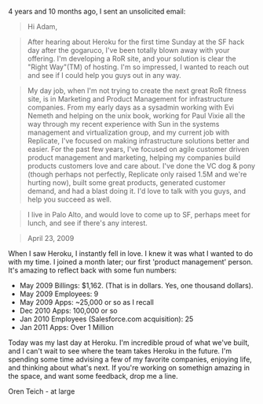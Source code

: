 4 years and 10 months ago, I sent an unsolicited email:

> Hi Adam,

> After hearing about Heroku for the first time Sunday at the SF hack day after the gogaruco, I've been totally blown away with your offering.  I'm developing a RoR site, and your solution is clear the "Right Way"(TM) of hosting.  I'm so impressed, I wanted to reach out and see if I could help you guys out in any way.

> My day job, when I'm not trying to create the next great RoR fitness site, is in Marketing and Product Management for infrastructure companies.  From my early days as a sysadmin working with Evi Nemeth and helping on the unix book, working for Paul Vixie all the way through my recent experience with Sun in the systems management and virtualization group, and my current job with Replicate, I've focused on making infrastructure solutions better and easier.  For the past few years, I've focused on agile customer driven product management and marketing, helping my companies build products customers love and care about.  I've done the VC dog & pony (though perhaps not perfectly, Replicate only raised 1.5M and we're hurting now), built some great products, generated customer demand, and had a blast doing it.  I'd love to talk with you guys, and help you succeed as well.

> I live in Palo Alto, and would love to come up to SF, perhaps meet for
lunch, and see if there's any interest.

> April 23, 2009

When I saw Heroku, I instantly fell in love. I knew it was what I wanted to do with my time. I joined a month later; our first 'product management' person. It's amazing to reflect back with some fun numbers:

* May 2009 Billings: $1,162. (That is in dollars. Yes, one thousand dollars).
* May 2009 Employees: 9
* May 2009 Apps: ~25,000 or so as I recall 
* Dec 2010 Apps: 100,000 or so
* Jan 2010 Employees (Salesforce.com acquisition): 25
* Jan 2011 Apps: Over 1 Million


Today was my last day at Heroku. I'm incredible proud of what we've built, and I can't wait to see where the team takes Heroku in the future. I'm spending some time advising a few of my favorite companies, enjoying life, and thinking about what's next. If you're working on somethign amazing in the space, and want some feedback, drop me a line. 

Oren Teich - at large